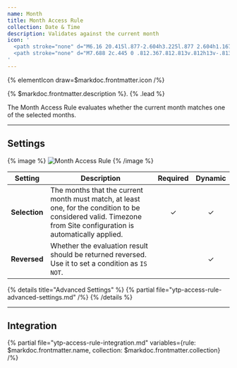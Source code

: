 ```yaml
---
name: Month
title: Month Access Rule
collection: Date & Time
description: Validates against the current month
icon: '
  <path stroke="none" d="M6.16 20.415l.877-2.604h3.225l.877 2.604h1.167L9.22 11.75h-1.13l-3.085 8.665H6.16zm2.509-7.357l1.294 3.86H7.337l1.3-3.86h.032zm9.337.686h-1.098v4.132c0 1.06-.673 1.663-1.632 1.663-.876 0-1.592-.4-1.592-1.645v-4.15h-1.099v4.462c0 1.53.985 2.316 2.361 2.316 1.066 0 1.695-.455 1.93-.983h.045v.875h1.085v-6.67zm3.67 8.2c-.915 0-1.48-.494-1.601-1.034h-1.117c.153 1.11 1.016 1.949 2.711 1.949 1.511 0 2.837-.857 2.837-2.565v-6.55h-1.054v.94h-.031c-.31-.566-1.035-1.04-1.942-1.04-1.568 0-2.665 1.103-2.665 3.064v.552c0 2 1.11 3.091 2.665 3.091.907 0 1.638-.476 1.904-1.053h.033v.983c0 1.048-.688 1.663-1.74 1.663zm.013-7.362c1.052 0 1.725.857 1.725 2.209v.41c0 1.379-.634 2.217-1.726 2.217-1.124 0-1.784-.832-1.784-2.216v-.411c0-1.41.66-2.21 1.784-2.21v.001z"/>
  <path stroke="none" d="M7.688 2c.445 0 .812.367.812.813v.812h13v-.813c0-.445.367-.812.813-.812.445 0 .812.367.812.813v.812h1.625A3.265 3.265 0 0128 6.875V24.75A3.265 3.265 0 0124.75 28H5.25A3.265 3.265 0 012 24.75V6.875a3.265 3.265 0 013.25-3.25h1.625v-.813c0-.445.367-.812.813-.812zM3.625 8.5v16.25c0 .891.734 1.625 1.625 1.625h19.5c.891 0 1.625-.734 1.625-1.625V8.5H3.625z"/>
'
---
```


{% elementIcon draw=$markdoc.frontmatter.icon /%}

{% $markdoc.frontmatter.description %}. {% .lead %}

The Month Access Rule evaluates whether the current month matches one of the selected months.

---

## Settings

{% image %}
![Month Access Rule](/assets/ytp/access/rule-month.webp)
{% /image %}

| Setting | Description | Required | Dynamic |
| ------- | ----------- | :------: | :-----: |
| **Selection** | The months that the current month must match, at least one, for the condition to be considered valid. Timezone from Site configuration is automatically applied. | &#x2713; | &#x2713; |
| **Reversed** | Whether the evaluation result should be returned reversed. Use it to set a condition as `IS NOT`. | | &#x2713; |

{% details title="Advanced Settings" %}
    {% partial file="ytp-access-rule-advanced-settings.md" /%}
{% /details %}

---

## Integration

{% partial file="ytp-access-rule-integration.md" variables={rule: $markdoc.frontmatter.name, collection: $markdoc.frontmatter.collection} /%}
